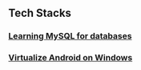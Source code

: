 ## Tech Stacks

### [Learning MySQL for databases](./Tech_Stacks/Learning_MySQL.md)
### [Virtualize Android on Windows](./Tech_Stacks/Virtualize_Android_on_Windows.md)

